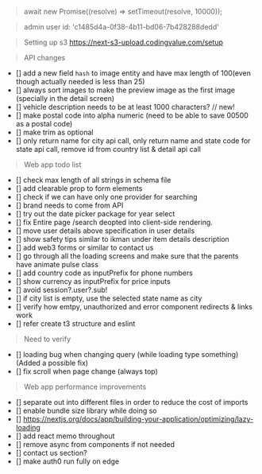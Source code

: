 > await new Promise((resolve) => setTimeout(resolve, 10000));

> admin user id: 'c1485d4a-0f38-4b11-bd06-7b428288dedd'

> Setting up s3
> https://next-s3-upload.codingvalue.com/setup

> API changes

-   [] add a new field `hash` to image entity and have max length of 100(even though actually needed is less than 25)
-   [] always sort images to make the preview image as the first image (specially in the detail screen)
-   [] vehicle description needs to be at least 1000 characters?
// new!
-   [] make postal code into alpha numeric (need to be able to save 00500 as a postal code)
-   [] make trim as optional
-   [] only return name for city api call, only return  name and state code for state api call, remove id from country list & detail api call


> Web app todo list

-   [] check max length of all strings in schema file
-   [] add clearable prop to form elements
-   [] check if we can have only one provider for searching
-   [] brand needs to come from API
-   [] try out the date picker package for year select
-   [] fix Entire page /search deopted into client-side rendering.
-   [] move user details above specification in user details
-   [] show safety tips similar to ikman under item details description
-   [] add web3 forms or similar to contact us
-   [] go through all the loading screens and make sure that the parents have animate pulse class
-   [] add country code as inputPrefix for phone numbers
-   [] show currency as inputPrefix for price inputs
-   [] avoid session?.user?.sub!
-   [] if city list is empty, use the selected state name as city
-   [] verify how emtpy, unauthorized and error component redirects & links work
-   [] refer create t3 structure and eslint

> Need to verify
-   [] loading bug when changing query (while loading type something) (Added a possible fix)
-   [] fix scroll when page change (always top)

> Web app performance improvements

-   [] separate out into different files in order to reduce the cost of imports
-   [] enable bundle size library while doing so
-   [] https://nextjs.org/docs/app/building-your-application/optimizing/lazy-loading
-   [] add react memo throughout
-   [] remove async from components if not needed
-   [] contact us section?
-   [] make auth0 run fully on edge

